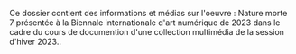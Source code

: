  Ce dossier contient des informations et médias sur l'oeuvre : Nature morte 7 présentée à la Biennale internationale d'art numérique de 2023 dans le cadre du cours de documention d'une collection multimédia de la session d'hiver 2023..
